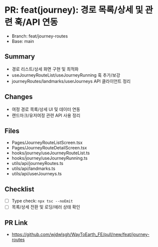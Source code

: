 # PR: feat(journey): 경로 목록/상세 및 관련 훅/API 연동

- Branch: feat/journey-routes
- Base: main

## Summary
- 경로 리스트/상세 화면 구현 및 최적화
- useJourneyRouteList/useJourneyRunning 훅 추가/보강
- journeyRoutes/landmarks/userJourneys API 클라이언트 정리

## Changes
- 여정 경로 목록/상세 UI 및 데이터 연동
- 랜드마크/유저여정 관련 API 사용 정리

## Files
- Pages/JourneyRouteListScreen.tsx
- Pages/JourneyRouteDetailScreen.tsx
- hooks/journey/useJourneyRouteList.ts
- hooks/journey/useJourneyRunning.ts
- utils/api/journeyRoutes.ts
- utils/api/landmarks.ts
- utils/api/userJourneys.ts

## Checklist
- [ ] Type check: `npx tsc --noEmit`
- [ ] 목록/상세 전환 및 로딩/에러 상태 확인

## PR Link
- https://github.com/wjdwlsgh/WayToEarth_FE/pull/new/feat/journey-routes

